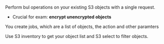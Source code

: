 Perform bul operations on your existing S3 objects with a single request.
- Crucial for exam: **encrypt unencrypted objects**

You create jobs, which are a list of objects, the action and other paramters

Use S3 inventory to get your object list and S3 select to filter objects.